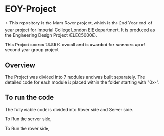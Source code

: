 # EOY-Project

:star: This repository is the Mars Rover project, which is the 2nd Year end-of-year project for Imperial College London EIE department. It is produced as the Engineering Design Project (ELEC50008). 

This Project scores 78.85% overall and is awarded for runnners up of second year group project

## Overview
The Project was divided into 7 modules and was built separately. The detailed code for each module is placed within the folder starting with "0x-".

## To run the code

The fully viable code is divided into Rover side and Server side.

To Run the server side, 


To Run the rover side, 

